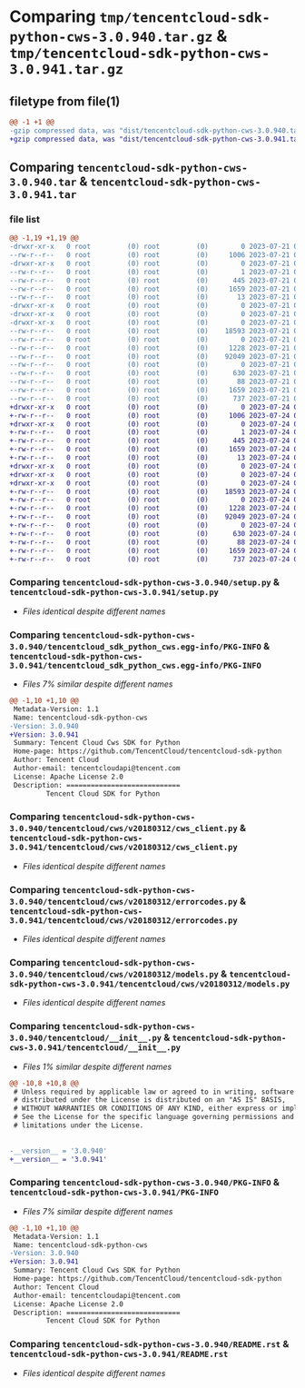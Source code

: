# Comparing `tmp/tencentcloud-sdk-python-cws-3.0.940.tar.gz` & `tmp/tencentcloud-sdk-python-cws-3.0.941.tar.gz`

## filetype from file(1)

```diff
@@ -1 +1 @@
-gzip compressed data, was "dist/tencentcloud-sdk-python-cws-3.0.940.tar", last modified: Fri Jul 21 00:27:01 2023, max compression
+gzip compressed data, was "dist/tencentcloud-sdk-python-cws-3.0.941.tar", last modified: Mon Jul 24 00:34:59 2023, max compression
```

## Comparing `tencentcloud-sdk-python-cws-3.0.940.tar` & `tencentcloud-sdk-python-cws-3.0.941.tar`

### file list

```diff
@@ -1,19 +1,19 @@
-drwxr-xr-x   0 root         (0) root         (0)        0 2023-07-21 00:27:01.000000 tencentcloud-sdk-python-cws-3.0.940/
--rw-r--r--   0 root         (0) root         (0)     1006 2023-07-21 00:27:01.000000 tencentcloud-sdk-python-cws-3.0.940/setup.py
-drwxr-xr-x   0 root         (0) root         (0)        0 2023-07-21 00:27:01.000000 tencentcloud-sdk-python-cws-3.0.940/tencentcloud_sdk_python_cws.egg-info/
--rw-r--r--   0 root         (0) root         (0)        1 2023-07-21 00:27:01.000000 tencentcloud-sdk-python-cws-3.0.940/tencentcloud_sdk_python_cws.egg-info/dependency_links.txt
--rw-r--r--   0 root         (0) root         (0)      445 2023-07-21 00:27:01.000000 tencentcloud-sdk-python-cws-3.0.940/tencentcloud_sdk_python_cws.egg-info/SOURCES.txt
--rw-r--r--   0 root         (0) root         (0)     1659 2023-07-21 00:27:01.000000 tencentcloud-sdk-python-cws-3.0.940/tencentcloud_sdk_python_cws.egg-info/PKG-INFO
--rw-r--r--   0 root         (0) root         (0)       13 2023-07-21 00:27:01.000000 tencentcloud-sdk-python-cws-3.0.940/tencentcloud_sdk_python_cws.egg-info/top_level.txt
-drwxr-xr-x   0 root         (0) root         (0)        0 2023-07-21 00:27:01.000000 tencentcloud-sdk-python-cws-3.0.940/tencentcloud/
-drwxr-xr-x   0 root         (0) root         (0)        0 2023-07-21 00:27:01.000000 tencentcloud-sdk-python-cws-3.0.940/tencentcloud/cws/
-drwxr-xr-x   0 root         (0) root         (0)        0 2023-07-21 00:27:01.000000 tencentcloud-sdk-python-cws-3.0.940/tencentcloud/cws/v20180312/
--rw-r--r--   0 root         (0) root         (0)    18593 2023-07-21 00:27:01.000000 tencentcloud-sdk-python-cws-3.0.940/tencentcloud/cws/v20180312/cws_client.py
--rw-r--r--   0 root         (0) root         (0)        0 2023-07-21 00:27:01.000000 tencentcloud-sdk-python-cws-3.0.940/tencentcloud/cws/v20180312/__init__.py
--rw-r--r--   0 root         (0) root         (0)     1228 2023-07-21 00:27:01.000000 tencentcloud-sdk-python-cws-3.0.940/tencentcloud/cws/v20180312/errorcodes.py
--rw-r--r--   0 root         (0) root         (0)    92049 2023-07-21 00:27:01.000000 tencentcloud-sdk-python-cws-3.0.940/tencentcloud/cws/v20180312/models.py
--rw-r--r--   0 root         (0) root         (0)        0 2023-07-21 00:27:01.000000 tencentcloud-sdk-python-cws-3.0.940/tencentcloud/cws/__init__.py
--rw-r--r--   0 root         (0) root         (0)      630 2023-07-21 00:27:01.000000 tencentcloud-sdk-python-cws-3.0.940/tencentcloud/__init__.py
--rw-r--r--   0 root         (0) root         (0)       88 2023-07-21 00:27:01.000000 tencentcloud-sdk-python-cws-3.0.940/setup.cfg
--rw-r--r--   0 root         (0) root         (0)     1659 2023-07-21 00:27:01.000000 tencentcloud-sdk-python-cws-3.0.940/PKG-INFO
--rw-r--r--   0 root         (0) root         (0)      737 2023-07-21 00:27:01.000000 tencentcloud-sdk-python-cws-3.0.940/README.rst
+drwxr-xr-x   0 root         (0) root         (0)        0 2023-07-24 00:34:59.000000 tencentcloud-sdk-python-cws-3.0.941/
+-rw-r--r--   0 root         (0) root         (0)     1006 2023-07-24 00:34:59.000000 tencentcloud-sdk-python-cws-3.0.941/setup.py
+drwxr-xr-x   0 root         (0) root         (0)        0 2023-07-24 00:34:59.000000 tencentcloud-sdk-python-cws-3.0.941/tencentcloud_sdk_python_cws.egg-info/
+-rw-r--r--   0 root         (0) root         (0)        1 2023-07-24 00:34:59.000000 tencentcloud-sdk-python-cws-3.0.941/tencentcloud_sdk_python_cws.egg-info/dependency_links.txt
+-rw-r--r--   0 root         (0) root         (0)      445 2023-07-24 00:34:59.000000 tencentcloud-sdk-python-cws-3.0.941/tencentcloud_sdk_python_cws.egg-info/SOURCES.txt
+-rw-r--r--   0 root         (0) root         (0)     1659 2023-07-24 00:34:59.000000 tencentcloud-sdk-python-cws-3.0.941/tencentcloud_sdk_python_cws.egg-info/PKG-INFO
+-rw-r--r--   0 root         (0) root         (0)       13 2023-07-24 00:34:59.000000 tencentcloud-sdk-python-cws-3.0.941/tencentcloud_sdk_python_cws.egg-info/top_level.txt
+drwxr-xr-x   0 root         (0) root         (0)        0 2023-07-24 00:34:59.000000 tencentcloud-sdk-python-cws-3.0.941/tencentcloud/
+drwxr-xr-x   0 root         (0) root         (0)        0 2023-07-24 00:34:59.000000 tencentcloud-sdk-python-cws-3.0.941/tencentcloud/cws/
+drwxr-xr-x   0 root         (0) root         (0)        0 2023-07-24 00:34:59.000000 tencentcloud-sdk-python-cws-3.0.941/tencentcloud/cws/v20180312/
+-rw-r--r--   0 root         (0) root         (0)    18593 2023-07-24 00:34:59.000000 tencentcloud-sdk-python-cws-3.0.941/tencentcloud/cws/v20180312/cws_client.py
+-rw-r--r--   0 root         (0) root         (0)        0 2023-07-24 00:34:59.000000 tencentcloud-sdk-python-cws-3.0.941/tencentcloud/cws/v20180312/__init__.py
+-rw-r--r--   0 root         (0) root         (0)     1228 2023-07-24 00:34:59.000000 tencentcloud-sdk-python-cws-3.0.941/tencentcloud/cws/v20180312/errorcodes.py
+-rw-r--r--   0 root         (0) root         (0)    92049 2023-07-24 00:34:59.000000 tencentcloud-sdk-python-cws-3.0.941/tencentcloud/cws/v20180312/models.py
+-rw-r--r--   0 root         (0) root         (0)        0 2023-07-24 00:34:59.000000 tencentcloud-sdk-python-cws-3.0.941/tencentcloud/cws/__init__.py
+-rw-r--r--   0 root         (0) root         (0)      630 2023-07-24 00:34:59.000000 tencentcloud-sdk-python-cws-3.0.941/tencentcloud/__init__.py
+-rw-r--r--   0 root         (0) root         (0)       88 2023-07-24 00:34:59.000000 tencentcloud-sdk-python-cws-3.0.941/setup.cfg
+-rw-r--r--   0 root         (0) root         (0)     1659 2023-07-24 00:34:59.000000 tencentcloud-sdk-python-cws-3.0.941/PKG-INFO
+-rw-r--r--   0 root         (0) root         (0)      737 2023-07-24 00:34:59.000000 tencentcloud-sdk-python-cws-3.0.941/README.rst
```

### Comparing `tencentcloud-sdk-python-cws-3.0.940/setup.py` & `tencentcloud-sdk-python-cws-3.0.941/setup.py`

 * *Files identical despite different names*

### Comparing `tencentcloud-sdk-python-cws-3.0.940/tencentcloud_sdk_python_cws.egg-info/PKG-INFO` & `tencentcloud-sdk-python-cws-3.0.941/tencentcloud_sdk_python_cws.egg-info/PKG-INFO`

 * *Files 7% similar despite different names*

```diff
@@ -1,10 +1,10 @@
 Metadata-Version: 1.1
 Name: tencentcloud-sdk-python-cws
-Version: 3.0.940
+Version: 3.0.941
 Summary: Tencent Cloud Cws SDK for Python
 Home-page: https://github.com/TencentCloud/tencentcloud-sdk-python
 Author: Tencent Cloud
 Author-email: tencentcloudapi@tencent.com
 License: Apache License 2.0
 Description: ============================
         Tencent Cloud SDK for Python
```

### Comparing `tencentcloud-sdk-python-cws-3.0.940/tencentcloud/cws/v20180312/cws_client.py` & `tencentcloud-sdk-python-cws-3.0.941/tencentcloud/cws/v20180312/cws_client.py`

 * *Files identical despite different names*

### Comparing `tencentcloud-sdk-python-cws-3.0.940/tencentcloud/cws/v20180312/errorcodes.py` & `tencentcloud-sdk-python-cws-3.0.941/tencentcloud/cws/v20180312/errorcodes.py`

 * *Files identical despite different names*

### Comparing `tencentcloud-sdk-python-cws-3.0.940/tencentcloud/cws/v20180312/models.py` & `tencentcloud-sdk-python-cws-3.0.941/tencentcloud/cws/v20180312/models.py`

 * *Files identical despite different names*

### Comparing `tencentcloud-sdk-python-cws-3.0.940/tencentcloud/__init__.py` & `tencentcloud-sdk-python-cws-3.0.941/tencentcloud/__init__.py`

 * *Files 1% similar despite different names*

```diff
@@ -10,8 +10,8 @@
 # Unless required by applicable law or agreed to in writing, software
 # distributed under the License is distributed on an "AS IS" BASIS,
 # WITHOUT WARRANTIES OR CONDITIONS OF ANY KIND, either express or implied.
 # See the License for the specific language governing permissions and
 # limitations under the License.
 
 
-__version__ = '3.0.940'
+__version__ = '3.0.941'
```

### Comparing `tencentcloud-sdk-python-cws-3.0.940/PKG-INFO` & `tencentcloud-sdk-python-cws-3.0.941/PKG-INFO`

 * *Files 7% similar despite different names*

```diff
@@ -1,10 +1,10 @@
 Metadata-Version: 1.1
 Name: tencentcloud-sdk-python-cws
-Version: 3.0.940
+Version: 3.0.941
 Summary: Tencent Cloud Cws SDK for Python
 Home-page: https://github.com/TencentCloud/tencentcloud-sdk-python
 Author: Tencent Cloud
 Author-email: tencentcloudapi@tencent.com
 License: Apache License 2.0
 Description: ============================
         Tencent Cloud SDK for Python
```

### Comparing `tencentcloud-sdk-python-cws-3.0.940/README.rst` & `tencentcloud-sdk-python-cws-3.0.941/README.rst`

 * *Files identical despite different names*

